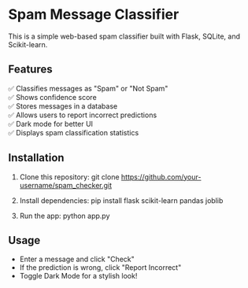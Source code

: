 # Spam Message Classifier

This is a simple web-based spam classifier built with Flask, SQLite, and Scikit-learn.

## Features
✅ Classifies messages as "Spam" or "Not Spam"  
✅ Shows confidence score  
✅ Stores messages in a database  
✅ Allows users to report incorrect predictions  
✅ Dark mode for better UI  
✅ Displays spam classification statistics  

## Installation
1. Clone this repository:
git clone https://github.com/your-username/spam_checker.git


2. Install dependencies:
pip install flask scikit-learn pandas joblib


3. Run the app:
python app.py



## Usage
- Enter a message and click "Check"
- If the prediction is wrong, click "Report Incorrect"
- Toggle Dark Mode for a stylish look!
